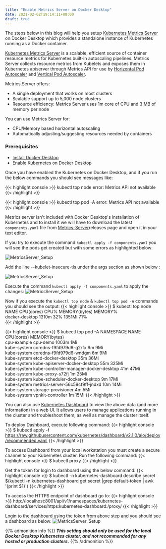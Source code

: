 ```yaml
---
title: "Enable Metrics Server on Docker Desktop"
date: 2021-02-02T19:14:11+08:00
draft: true
---
```


The steps below in this blog will help you setup [Kubernetes Metrics Server](https://github.com/kubernetes-sigs/metrics-server) on Docker Desktop which provides a standalone instance of Kubernetes running as a Docker container.

[Kubernetes Metrics Server](https://github.com/kubernetes-sigs/metrics-server) is a scalable, efficient source of container resource metrics for Kubernetes built-in autoscaling pipelines. Metrics Server collects resource metrics from Kubelets and exposes them in Kubernetes apiserver through Metrics API for use by [Horizontal Pod Autoscaler](https://kubernetes.io/docs/tasks/run-application/horizontal-pod-autoscale/) and [Vertical Pod Autoscaler](https://github.com/kubernetes/autoscaler/tree/master/vertical-pod-autoscaler). 

Metrics Server offers:

* A single deployment that works on most clusters
* Scalable support up to 5,000 node clusters
* Resource efficiency: Metrics Server uses 1m core of CPU and 3 MB of memory per node


You can use Metrics Server for:

* CPU/Memory based horizontal autoscaling
* Automatically adjusting/suggesting resources needed by containers

### Prerequisites
* [Install Docker Desktop](https://docs.docker.com/docker-for-mac/install/)
* Enable Kubernetes on Docker Desktop

Once you have enabled the Kubernetes on Docker Desktop, and if you run the below commands you should see messages like:

{{< highlight console >}}
kubectl top node 
error: Metrics API not available
{{< /highlight >}}


{{< highlight console >}}
kubectl top pod -A
error: Metrics API not available
{{< /highlight >}}


Metrics server isn't included with Docker Desktop's installation of Kubernetes and to install it we will have to download the latest `components.yaml` file from [Metrics-Server](https://github.com/kubernetes-sigs/metrics-server/releases)releases page and open it in your text editor.

If you try to execute the command `kubectl apply -f components.yaml` you will see the pods get created but with some errors as highlighted below:

![MetricsServer_Setup](/images/ms_01.png)

Add the line --kubelet-insecure-tls under the args section as shown below :

![MetricsServer_Setup](/images/ms_02.png)

Execute the command `kubectl apply -f components.yaml` to apply the changes:
![MetricsServer_Setup](/images/ms_03.png)

Now if you execute the `kubectl top node` & `kubectl top pod -A` commands you should see the output:
{{< highlight console >}}
$ kubectl top node 
NAME             CPU(cores)   CPU%   MEMORY(bytes)   MEMORY%   
docker-desktop   1310m        32%    1351Mi          71%       
{{< /highlight >}}


{{< highlight console >}}
$ kubectl top pod -A
NAMESPACE     NAME                                     CPU(cores)   MEMORY(bytes)   
cpu-example   cpu-demo                                 1003m        1Mi             
kube-system   coredns-f9fd979d6-g2rfx                  9m           9Mi             
kube-system   coredns-f9fd979d6-wndgm                  6m           9Mi             
kube-system   etcd-docker-desktop                      35m          36Mi            
kube-system   kube-apiserver-docker-desktop            55m          325Mi           
kube-system   kube-controller-manager-docker-desktop   41m          47Mi            
kube-system   kube-proxy-s72fj                         1m           25Mi            
kube-system   kube-scheduler-docker-desktop            9m           17Mi            
kube-system   metrics-server-56c59cf9ff-jndxd          10m          14Mi            
kube-system   storage-provisioner                      4m           5Mi             
kube-system   vpnkit-controller                        1m           15Mi 
{{< /highlight >}}

You can also use [Kubernetes Dashboard](https://github.com/kubernetes/dashboard) to view the above data (and more information) in a web UI. It allows users to manage applications running in the cluster and troubleshoot them, as well as manage the cluster itself.

To deploy Dashboard, execute following command:
{{< highlight console >}}
$ kubectl apply -f https://raw.githubusercontent.com/kubernetes/dashboard/v2.1.0/aio/deploy/recommended.yaml
{{< /highlight >}}

To access Dashboard from your local workstation you must create a secure channel to your Kubernetes cluster. Run the following command:
{{< highlight console >}}
$ kubectl proxy
{{< /highlight >}}

Get the token for login to dashboard using the below command:
{{< highlight console >}}
$ kubectl -n kubernetes-dashboard describe secret $(kubectl -n kubernetes-dashboard get secret |grep default-token | awk '{print $1}')
{{< /highlight >}}

To access the HTTPS endpoint of dashboard go to:
{{< highlight console >}}
http://localhost:8001/api/v1/namespaces/kubernetes-dashboard/services/https:kubernetes-dashboard:/proxy/
{{< /highlight >}}

Login to the dashboard using the token from above step and you should see a dashboard as below:
![MetricsServer_Setup](/images/ms_04.png)

{{% admonition info %}}
***This setting should only be used for the local Docker Desktop Kubernetes cluster, and not recommended for any hosted or production clusters.***
{{% /admonition %}}